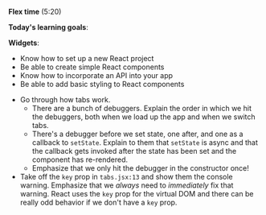 **Flex time** (5:20)

**Today's learning goals**:

**Widgets**:

* Know how to set up a new React project
* Be able to create simple React components
* Know how to incorporate an API into your app
* Be able to add basic styling to React components

- Go through how tabs work.
  - There are a bunch of debuggers. Explain the order in which we hit the debuggers, both when we load up the app and when we switch tabs.
  - There's a debugger before we set state, one after, and one as a callback to `setState`. Explain to them that `setState` is async and that the callback gets invoked after the state has been set and the component has re-rendered.
  - Emphasize that we only hit the debugger in the constructor once!
- Take off the `key` prop in `tabs.jsx:13` and show them the console warning. Emphasize that we _always_ need to _immediately_ fix that warning. React uses the `key` prop for the virtual DOM and there can be really odd behavior if we don't have a `key` prop.


